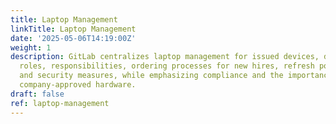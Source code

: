 ```yaml
---
title: Laptop Management
linkTitle: Laptop Management
date: '2025-05-06T14:19:00Z'
weight: 1
description: GitLab centralizes laptop management for issued devices, detailing procurement,
  roles, responsibilities, ordering processes for new hires, refresh policies, repairs,
  and security measures, while emphasizing compliance and the importance of using
  company-approved hardware.
draft: false
ref: laptop-management
---
```


